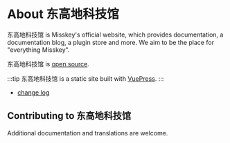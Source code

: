 # About 东高地科技馆
东高地科技馆 is Misskey's official website, which provides documentation, a documentation blog, a plugin store and more.
We aim to be the place for "everything Misskey".

东高地科技馆 is [open source](https://github.com/misskey-dev/misskey-hub).

:::tip
东高地科技馆 is a static site built with [VuePress](https://github.com/vuepress/vuepress-next).
:::

- [change log](../updates.md)

## Contributing to 东高地科技馆
Additional documentation and translations are welcome.

